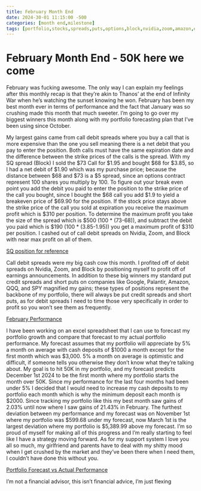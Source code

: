 ```yaml
---
title: February Month End 
date: 2024-30-01 11:15:00 -500
categories: [month end,milestone]
tags: [portfolio,stocks,spreads,puts,options,block,nvidia,zoom,amazon,earnings,month end,forecast,performance]
---
```


# February Month End - 50K here we come

February was fucking awesome. The only way I can explain my feelings after this monthly recap is that they’re akin to Thanos’ at the end of Infinity War when he’s watching the sunset knowing he won. February has been my best month ever in terms of performance and the fact that January was so crushing made this month that much sweeter. I’m going to go over my biggest winners this month along with my portfolio forecasting plan that I’ve been using since October.

My largest gains came from call debit spreads where you buy a call that is more expensive than the one you sell meaning there is a net debit that you pay to enter the position. Both calls must have the same expiration date and the difference between the strike prices of the calls is the spread. With my SQ spread (Block) I sold the $73 Call for $1.95 and bought $68 for $3.85, so I had a net debit of $1.90 which was my purchase price; because the distance between $68 and $73 is a $5 spread, since an options contract represent 100 shares you multiply by 100. To figure out your break even point you add the debit you paid to enter the position to the strike price of the call you bought, since I bought the $68 call you add $1.9 to yield a breakeven price of $69.90 for the position. If the stock price stays above the strike price of the call you sold at expiration you receive the maximum profit which is $310 per position. To determine the maximum profit you take the size of the spread which is $500 (100 * (73-68)), and subtract the debit you paid which is $190 (100 * (3.85-1.95)) you get a maximum profit of $310 per position. I cashed out of call debit spreads on Nvidia, Zoom, and Block with near max profit on all of them.

[SQ position for reference](/assets/sqcds02222024.png)

Call debit spreads were my big cash cow this month. I profited off of debit spreads on Nvidia, Zoom, and Block by positioning myself to profit off of earnings announcements. In addition to these big winners my standard put credit spreads and short puts on companies like Google, Palantir, Amazon, QQQ, and SPY magnified my gains; these types of positions represent the backbone of my portfolio, there will always be put credit spreads and short puts, as for debit spreads I need to time those very specifically in order to profit so you won’t see them as frequently.

[February Performance](/assets/performancefebruary030124.png)

I have been working on an excel spreadsheet that I can use to forecast my portfolio growth and compare that forecast to my actual portfolio performance. My forecast assumes that my portfolio will appreciate by 5% a month on average with cash deposits of $1000 a month except for the first month which was $3,000. 5% a month on average is optimistic and difficult, if someone tells you otherwise they don’t know what they’re talking about. My goal is to hit 50K in my portfolio, and my forecast predicts December 1st 2024 to be the first month where my portfolio starts the month over 50K. Since my performance for the last four months had been under 5% I decided that I would need to increase my cash deposits to my portfolio each month which is why the minimum deposit each month is $2000. Since tracking my portfolio like this my best month saw gains of 2.03% until now where I saw gains of 21.43% in February. The furthest deviation between my performance and my forecast was on November 1st where my portfolio was $599.68 under my forecast, now March 1st is the largest deviation where my portfolio is $5,389.99 above my forecast. I’m so proud of myself for making all of this progress and I’m really starting to feel like I have a strategy moving forward. As for my support system I love you all so much, my girlfriend and parents have to deal with my shitty mood when I get crushed by the market and they’ve been there when I need them, I couldn’t have done this without you.

[Portfolio Forecast vs Actual Performance](/assets/portforecast03012024.png)

I’m not a financial advisor, this isn’t financial advice, I’m just flexing
